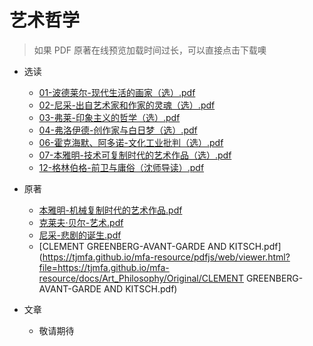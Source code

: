 # 艺术哲学

> 如果 PDF 原著在线预览加载时间过长，可以直接点击下载噢

- 选读

  - [01-波德莱尔-现代生活的画家（选）.pdf](https://tjmfa.github.io/mfa-resource/pdfjs/web/viewer.html?file=https://tjmfa.github.io/mfa-resource/docs/Art_Philosophy/Featured/01-波德莱尔-现代生活的画家（选）.pdf)
  - [02-尼采-出自艺术家和作家的灵魂（选）.pdf](https://tjmfa.github.io/mfa-resource/pdfjs/web/viewer.html?file=https://tjmfa.github.io/mfa-resource/docs/Art_Philosophy/Featured/02-尼采-出自艺术家和作家的灵魂（选）.pdf)
  - [03-弗莱-印象主义的哲学（选）.pdf](https://tjmfa.github.io/mfa-resource/pdfjs/web/viewer.html?file=https://tjmfa.github.io/mfa-resource/docs/Art_Philosophy/Featured/03-弗莱-印象主义的哲学（选）.pdf)
  - [04-弗洛伊德-创作家与白日梦（选）.pdf](https://tjmfa.github.io/mfa-resource/pdfjs/web/viewer.html?file=https://tjmfa.github.io/mfa-resource/docs/Art_Philosophy/Featured/04-弗洛伊德-创作家与白日梦（选）.pdf)
  - [06-霍克海默、阿多诺-文化工业批判（选）.pdf](https://tjmfa.github.io/mfa-resource/pdfjs/web/viewer.html?file=https://tjmfa.github.io/mfa-resource/docs/Art_Philosophy/Featured/06-霍克海默、阿多诺-文化工业批判（选）.pdf)
  - [07-本雅明-技术可复制时代的艺术作品（选）.pdf](https://tjmfa.github.io/mfa-resource/pdfjs/web/viewer.html?file=https://tjmfa.github.io/mfa-resource/docs/Art_Philosophy/Featured/07-本雅明-技术可复制时代的艺术作品（选）.pdf)
  - [12-格林伯格-前卫与庸俗（沈师导读）.pdf](https://tjmfa.github.io/mfa-resource/pdfjs/web/viewer.html?file=https://tjmfa.github.io/mfa-resource/docs/Art_Philosophy/Featured/12-格林伯格-前卫与庸俗（沈师导读）.pdf)

- 原著

  - [本雅明-机械复制时代的艺术作品.pdf](https://tjmfa.github.io/mfa-resource/pdfjs/web/viewer.html?file=https://tjmfa.github.io/mfa-resource/docs/Art_Philosophy/Original/本雅明-机械复制时代的艺术作品.pdf)
  - [克莱夫·贝尔-艺术.pdf](https://tjmfa.github.io/mfa-resource/pdfjs/web/viewer.html?file=https://tjmfa.github.io/mfa-resource/docs/Art_Philosophy/Original/克莱夫·贝尔-艺术.pdf)
  - [尼采-悲剧的诞生.pdf](https://tjmfa.github.io/mfa-resource/pdfjs/web/viewer.html?file=https://tjmfa.github.io/mfa-resource/docs/Art_Philosophy/Original/尼采-悲剧的诞生.pdf)
  - [CLEMENT GREENBERG-AVANT-GARDE AND KITSCH.pdf](https://tjmfa.github.io/mfa-resource/pdfjs/web/viewer.html?file=https://tjmfa.github.io/mfa-resource/docs/Art_Philosophy/Original/CLEMENT GREENBERG-AVANT-GARDE AND KITSCH.pdf)

- 文章

  - 敬请期待